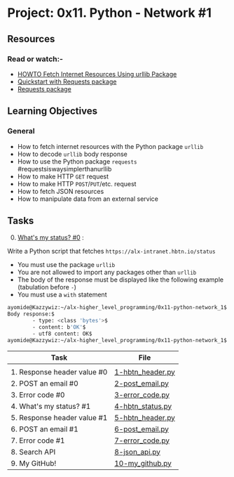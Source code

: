 # Project: 0x11. Python - Network #1

## Resources

### Read or watch:-

- [HOWTO Fetch Internet Resources Using urllib Package](https://docs.python.org/3/howto/urllib2.html)
- [Quickstart with Requests package](https://requests.readthedocs.io/en/latest/)
- [Requests package](https://pypi.org/project/requests/)

## Learning Objectives

### General

- How to fetch internet resources with the Python package `urllib`
- How to decode `urllib` body response
- How to use the Python package `requests` #requestsiswaysimplerthanurllib
- How to make HTTP `GET` request
- How to make HTTP `POST`/`PUT`/etc. request
- How to fetch JSON resources
- How to manipulate data from an external service

## Tasks

0. [What's my status? #0](./0-hbtn_status.py) :

Write a Python script that fetches `https://alx-intranet.hbtn.io/status`

- You must use the package `urllib`
- You are not allowed to import any packages other than `urllib`
- The body of the response must be displayed like the following example (tabulation before `-`)
- You must use a `with` statement

```sh
ayomide@Kazzywiz:~/alx-higher_level_programming/0x11-python-network_1$ ./0-hbtn_status.py | cat -e
Body response:$
        - type: <class 'bytes'>$
        - content: b'OK'$
        - utf8 content: OK$
ayomide@Kazzywiz:~/alx-higher_level_programming/0x11-python-network_1$ 
```

| Task                        | File                                   |
| --------------------------- | -------------------------------------- |
|  |
| 1. Response header value #0 | [1-hbtn_header.py](./1-hbtn_header.py) |
| 2. POST an email #0         | [2-post_email.py](./2-post_email.py)   |
| 3. Error code #0            | [3-error_code.py](./3-error_code.py)   |
| 4. What's my status? #1     | [4-hbtn_status.py](./4-hbtn_status.py) |
| 5. Response header value #1 | [5-hbtn_header.py](./5-hbtn_header.py) |
| 6. POST an email #1         | [6-post_email.py](./6-post_email.py)   |
| 7. Error code #1            | [7-error_code.py](./7-error_code.py)   |
| 8. Search API               | [8-json_api.py](./8-json_api.py)       |
| 9. My GitHub!               | [10-my_github.py](./10-my_github.py)   |
